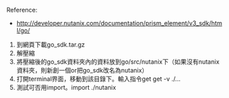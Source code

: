 Reference:
- http://developer.nutanix.com/documentation/prism_element/v3_sdk/html/go/

1. 到網頁下載go_sdk.tar.gz
2. 解壓縮
3. 將壓縮後的go_sdk資料夾內的資料放到go/src/nutanix下（如果沒有nutanix資料夾，則新創一個or把go_sdk改名為nutanix）
4. 打開terminal界面，移動到該目錄下。輸入指令get get -v ./...
5. 測試可否用import。import ./nutanix
